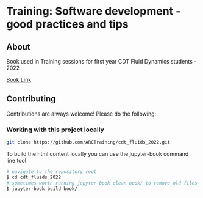 # Training: Software development - good practices and tips

## About

Book used in Training sessions for first year CDT Fluid Dynamics students - 2022

[Book Link](https://arctraining.github.io/cdt_fluids_2022/)

## Contributing

Contributions are always welcome! Please do the following:

### Working with this project locally

```bash
git clone https://github.com/ARCTraining/cdt_fluids_2022.git
```

To build the html content locally you can use the jupyter-book command line tool

```bash
# navigate to the repository root
$ cd cdt_fluids_2022
# sometimes worth running jupyter-book clean book/ to remove old files
$ jupyter-book build book/
```
